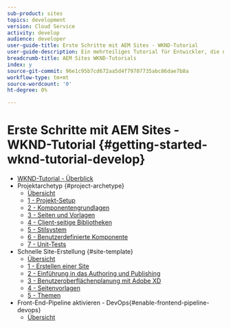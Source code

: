 ```yaml
---
sub-product: sites
topics: development
version: Cloud Service
activity: develop
audience: developer
user-guide-title: Erste Schritte mit AEM Sites - WKND-Tutorial
user-guide-description: Ein mehrteiliges Tutorial für Entwickler, die neu bei AEM sind. Implementieren Sie eine AEM Website für eine fiktive Lifestyle-Marke namens WKND. Aktivieren Sie die Front-End-Pipeline, um Ihre Entwicklung auf den Bereitstellungszyklus zu beschleunigen.
breadcrumb-title: AEM Sites WKND-Tutorials
index: y
source-git-commit: 96e1c95b7cd672aa5d4f79707735abc86dae7b8a
workflow-type: tm+mt
source-wordcount: '0'
ht-degree: 0%

---
```



# Erste Schritte mit AEM Sites - WKND-Tutorial {#getting-started-wknd-tutorial-develop}

+ [WKND-Tutorial - Überblick](overview.md)
+ Projektarchetyp {#project-archetype}
   + [Übersicht](./project-archetype/overview.md)
   + [1 - Projekt-Setup](./project-archetype/project-setup.md)
   + [2 - Komponentengrundlagen](./project-archetype/component-basics.md)
   + [3 - Seiten und Vorlagen](./project-archetype/pages-templates.md)
   + [4 - Client-seitige Bibliotheken](./project-archetype/client-side-libraries.md)
   + [5 - Stilsystem](./project-archetype/style-system.md)
   + [6 - Benutzerdefinierte Komponente](./project-archetype/custom-component.md)
   + [7 - Unit-Tests](./project-archetype/unit-testing.md)
+ Schnelle Site-Erstellung {#site-template}
   + [Übersicht](./site-template/overview.md)
   + [1 - Erstellen einer Site](./site-template/create-site.md)
   + [2 - Einführung in das Authoring und Publishing](./site-template/author-content-publish.md)
   + [3 - Benutzeroberflächenplanung mit Adobe XD](./site-template/ui-planning-adobe-xd.md)
   + [4 - Seitenvorlagen](./site-template/page-templates.md)
   + [5 - Themen](./site-template/theming.md)
+ Front-End-Pipeline aktivieren - DevOps{#enable-frontend-pipeline-devops}
   + [Übersicht](./enable-frontend-pipeline/overview.md)


